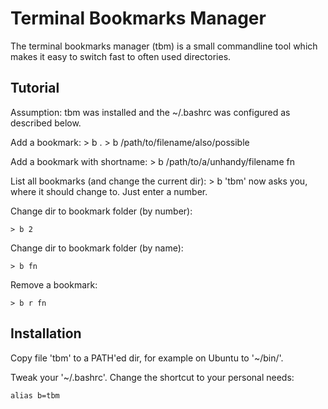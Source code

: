 Terminal Bookmarks Manager
==========================

The terminal bookmarks manager (tbm) is a small commandline tool which makes it
easy to switch fast to often used directories.

Tutorial
--------

Assumption: tbm was installed and the ~/.bashrc was configured as described
below.

Add a bookmark:
    > b .
    > b /path/to/filename/also/possible

Add a bookmark with shortname:
    > b /path/to/a/unhandy/filename fn

List all bookmarks (and change the current dir):
    > b
'tbm' now asks you, where it should change to. Just enter a number.

Change dir to bookmark folder (by number):

    > b 2

Change dir to bookmark folder (by name):

    > b fn

Remove a bookmark:

    > b r fn

Installation
------------

Copy file 'tbm' to a PATH'ed dir, for example on Ubuntu to '~/bin/'.

Tweak your '~/.bashrc'. Change the shortcut to your personal needs:

    alias b=tbm
